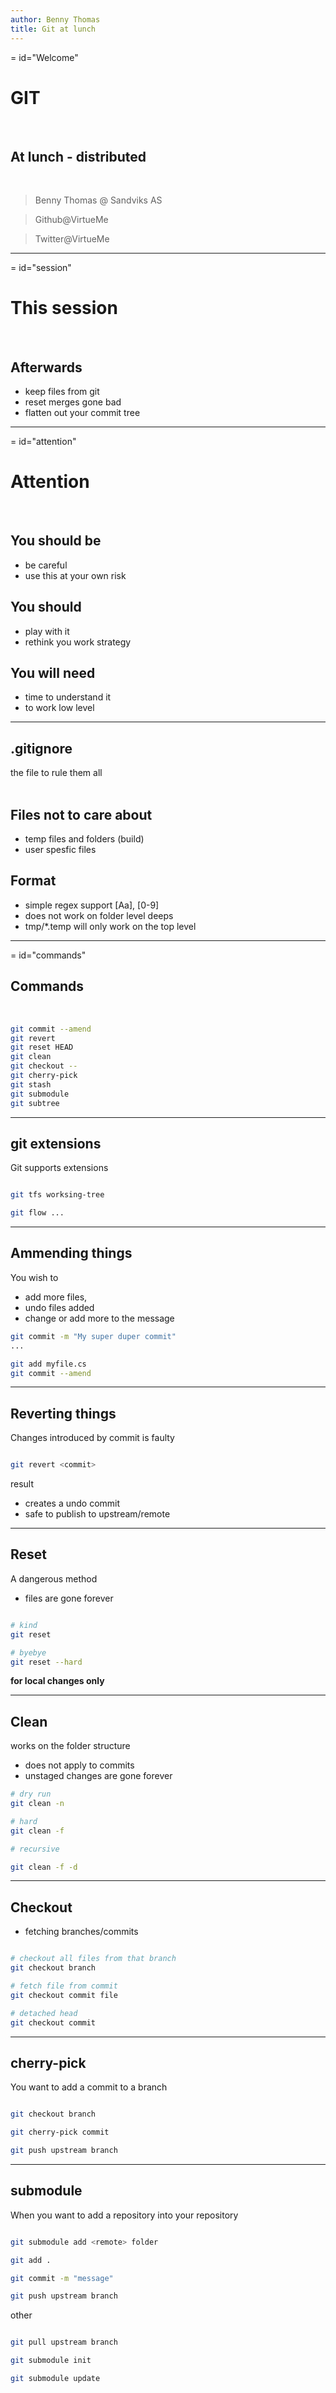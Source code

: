 ```yaml
---
author: Benny Thomas
title: Git at lunch
---
```

= id="Welcome"

# GIT

<br>

## At lunch - distributed
<br>

> Benny Thomas @ Sandviks AS

> Github@VirtueMe

> Twitter@VirtueMe

---
= id="session"

# This session
<br>

## Afterwards

* keep files from git
* reset merges gone bad
* flatten out your commit tree

---
= id="attention" 

# Attention

<br>

## You should be

* be careful
* use this at your own risk

## You should

* play with it
* rethink you work strategy

## You will need

* time to understand it
* to work low level

---

## .gitignore

the file to rule them all
<br>
<br>

## Files not to care about

* temp files and folders \(build\)
* user spesfic files

## Format

* simple regex support \[Aa\], \[0-9\]
* does not work on folder level deeps 
* tmp/\*.temp will only work on the top level

---
= id="commands"

## Commands 
<br>


```bash
git commit --amend
git revert
git reset HEAD
git clean
git checkout --
git cherry-pick
git stash
git submodule
git subtree
```

---

## git extensions

Git supports extensions

```bash

git tfs worksing-tree

git flow ...

```
---

## Ammending things

You wish to

* add more files,
* undo files added
* change or add more to the message

```bash
git commit -m "My super duper commit"
...

git add myfile.cs
git commit --amend
```

---

## Reverting things

Changes introduced by commit is faulty


```bash

git revert <commit>

```
result

* creates a undo commit
* safe to publish to upstream/remote

---

## Reset

A dangerous method

* files are gone forever

```bash

# kind
git reset 

# byebye
git reset --hard


```
__for local changes only__

---

## Clean

works on the folder structure

* does not apply to commits
* unstaged changes are gone forever

```bash
# dry run
git clean -n

# hard
git clean -f

# recursive

git clean -f -d
```

---
	
## Checkout

* fetching branches/commits

```bash

# checkout all files from that branch
git checkout branch

# fetch file from commit
git checkout commit file

# detached head
git checkout commit
```

---

## cherry-pick

You want to add a commit to a branch

```bash

git checkout branch

git cherry-pick commit

git push upstream branch

```

---

## submodule

When you want to add a repository into your repository

```bash

git submodule add <remote> folder

git add .

git commit -m "message"

git push upstream branch

```

other

```bash

git pull upstream branch

git submodule init

git submodule update

```
